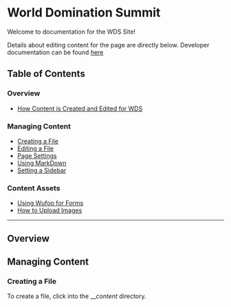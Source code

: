 World Domination Summit
=======================

Welcome to documentation for the WDS Site!

Details about editing content for the page are directly below. Developer documentation 
can be found [here](https://github.com/nickyhajal/world-domination-summit/wiki)

## Table of Contents

### Overview

* [How Content is Created and Edited for WDS](#overview)

### Managing Content

* [Creating a File](#creating-a-file)
* [Editing a File](#editing-a-file)
* [Page Settings](#page-settings)
* [Using MarkDown](#using-markdown)
* [Setting a Sidebar](#setting-a-sidebar)

### Content Assets

* [Using Wufoo for Forms](#using-wufoo)
* [How to Upload Images](#uploading-images)

---------------------------------------

## Overview

## Managing Content

### Creating a File

To create a file, click into the ___content_ directory.
